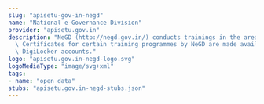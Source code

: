 ```yaml
---
slug: "apisetu-gov-in-negd"
name: "National e-Governance Division"
provider: "apisetu.gov.in"
description: "NeGD (http://negd.gov.in/) conducts trainings in the area of egovernance.\
  \ Certificates for certain training programmes by NeGD are made available in participants'\
  \ DigiLocker accounts."
logo: "apisetu.gov.in-negd-logo.svg"
logoMediaType: "image/svg+xml"
tags:
- name: "open_data"
stubs: "apisetu.gov.in-negd-stubs.json"
---
```

